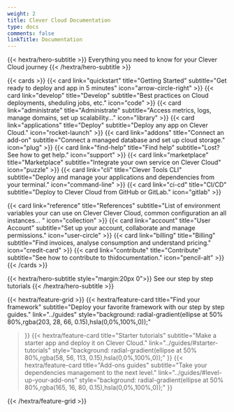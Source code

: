```yaml
---
weight: 2
title: Clever Cloud Documentation
type: docs
comments: false
linkTitle: Documentation
---
```


{{< hextra/hero-subtitle >}}
  Everything you need to know for your Clever Cloud journey
{{< /hextra/hero-subtitle >}}

{{< cards >}}
  {{< card link="quickstart" title="Getting Started" subtitle="Get ready to deploy and app in 5 minutes" icon="arrow-circle-right" >}}
  {{< card link="develop" title="Develop" subtitle="Best practices on Cloud deployments, sheduling jobs, etc." icon="code" >}}
  {{< card link="administrate" title="Administrate" subtitle="Access metrics, logs, manage domains, set up scalability…" icon="library" >}}
  {{< card link="applications" title="Deploy" subtitle="Deploy any app on Clever Cloud." icon="rocket-launch" >}}
   {{< card link="addons" title="Connect an add-on" subtitle="Connect a managed database and set up cloud storage." icon="plug" >}}
  {{< card link="find-help" title="Find help" subtitle="Lost? See how to get help." icon="support" >}}
  {{< card link="marketplace" title="Marketplace" subtitle="Integrate your own service on Clever Cloud" icon="puzzle" >}}
  {{< card link="cli" title="Clever Tools CLI" subtitle="Deploy and manage your applications and dependencies from your terminal." icon="command-line" >}}
  {{< card link="ci-cd" title="CI/CD" subtitle="Deploy to Clever Cloud from GitHub or GitLab." icon="gitlab" >}}

  {{< card link="reference" title="References" subtitle="List of environment variables your can use on Clever Clever Cloud, common configuration an all instances… " icon="collection" >}}
  {{< card link="account" title="User Account" subtitle="Set up your account, collaborate and manage permissions." icon="user-circle" >}}
  {{< card link="billing" title="Billing" subtitle="Find invoices, analyse consumption and understand pricing." icon="credit-card" >}}
  {{< card link="contribute" title="Contribute" subtitle="See how to contribute to thidocumentation." icon="pencil-alt" >}}
{{< /cards >}}

{{< hextra/hero-subtitle style="margin:20px 0">}}
  See our step by step tutorials
{{< /hextra/hero-subtitle >}}

{{< hextra/feature-grid >}}
  {{< hextra/feature-card
    title="Find your framework"
    subtitle="Deploy your favorite framework with our step by step guides."
    link="../guides"
    style="background: radial-gradient(ellipse at 50% 80%,rgba(203, 28, 66, 0.15),hsla(0,0%,100%,0));"
  >}}
  {{< hextra/feature-card
    title="Starter tutorials"
    subtitle="Make a starter app and deploy it on Clever Cloud."
    link="../guides/#starter-tutorials"
    style="background: radial-gradient(ellipse at 50% 80%,rgba(58, 56, 113, 0.15),hsla(0,0%,100%,0));"
  >}}
  {{< hextra/feature-card
    title="Add-ons guides"
    subtitle="Take your dependencies management to the next level."
    link="../guides/#level-up-your-add-ons"
    style="background: radial-gradient(ellipse at 50% 80%,rgba(165, 16, 80, 0.15),hsla(0,0%,100%,0));"
  >}}

{{< /hextra/feature-grid >}}
